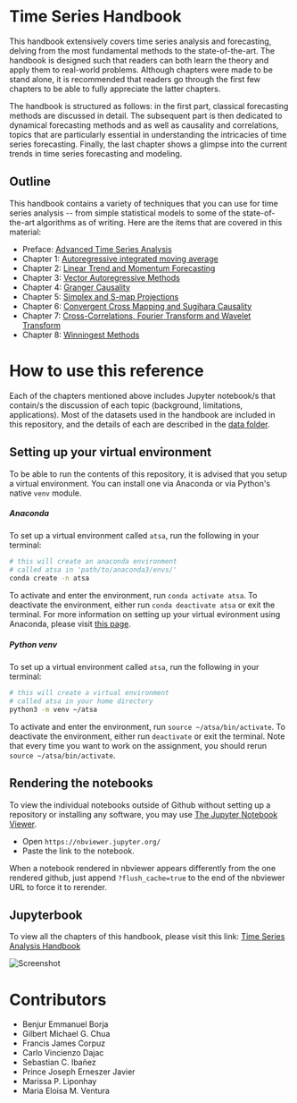 # Time Series Handbook

This handbook extensively covers time series analysis and forecasting, delving from the most fundamental methods to the state-of-the-art. The handbook is designed such that readers can both learn the theory and apply them to real-world problems. Although chapters were made to be stand alone, it is recommended that readers go through the first few chapters to be able to fully appreciate the latter chapters.

The handbook is structured as follows: in the first part, classical forecasting methods are discussed in detail. The subsequent part is then dedicated to dynamical forecasting methods and as well as causality and correlations, topics that are particularly essential in understanding the intricacies of time series forecasting. Finally, the last chapter shows a glimpse into the current trends in time series forecasting and modeling.

## Outline 
This handbook contains a variety of techniques that you can use for time series analysis -- from simple statistical models to some of the state-of-the-art algorithms as of writing. Here are the items that are covered in this material:
- Preface: [Advanced Time Series Analysis](00_Preface)
- Chapter 1: [Autoregressive integrated moving average](01_AutoRegressiveIntegratedMovingAverage)
- Chapter 2: [Linear Trend and Momentum Forecasting](02_LinearForecastingTrendandMomentumForecasting)
- Chapter 3: [Vector Autoregressive Methods](03_VectorAutoregressiveModels)
- Chapter 4: [Granger Causality](04_GrangerCausality)
- Chapter 5: [Simplex and S-map Projections](05_SimplexandSmapProjections)
- Chapter 6: [Convergent Cross Mapping and Sugihara Causality](06_ConvergentCrossMappingandSugiharaCausality)
- Chapter 7: [Cross-Correlations, Fourier Transform and Wavelet Transform](07_CrosscorrelationsFourierTransformandWaveletTransform)
- Chapter 8: [Winningest Methods](08_WinningestMethods)
    

# How to use this reference
Each of the chapters mentioned above includes Jupyter notebook/s that contain/s the discussion of each topic (background, limitations, applications). Most of the datasets used in the handbook are included in this repository, and the details of each are described in the [data folder](data). 

## Setting up your virtual environment
To be able to run the contents of this repository, it is advised that you setup a virtual environment. You can install one via Anaconda or via Python's native `venv` module. 

##### Anaconda 
To set up a virtual environment called `atsa`, run the following in your terminal:

```bash
# this will create an anaconda environment
# called atsa in 'path/to/anaconda3/envs/'
conda create -n atsa
```

To activate and enter the environment, run `conda activate atsa`. To deactivate the environment, either run `conda deactivate atsa` or exit the terminal. For more information on setting up your virtual evironment using Anaconda, please visit [this page](https://docs.conda.io/projects/conda/en/latest/user-guide/tasks/manage-environments.html).

##### Python venv
To set up a virtual environment called `atsa`, run the following in your terminal:

```bash
# this will create a virtual environment
# called atsa in your home directory
python3 -m venv ~/atsa
```

To activate and enter the environment, run `source ~/atsa/bin/activate`. To deactivate the environment, either run `deactivate` or exit the terminal. Note that every time you want to work on the assignment, you should rerun `source ~/atsa/bin/activate`.

## Rendering the notebooks
To view the individual notebooks outside of Github without setting up a repository or installing any software, you may use [The Jupyter Notebook Viewer](https://nbviewer.jupyter.org/).  
- Open `https://nbviewer.jupyter.org/`
- Paste the link to the notebook. 

When a notebook rendered in nbviewer appears differently from the one rendered github, just append `?flush_cache=true` to the end of the nbviewer URL to force it to rerender.

## Jupyterbook
To view all the chapters of this handbook, please visit this link: [Time Series Analysis Handbook](https://phdinds-aim.github.io/time_series_handbook/)

![Screenshot](jupyterbook_handbook.png)


# Contributors
- Benjur Emmanuel Borja
- Gilbert Michael G. Chua
- Francis James Corpuz
- Carlo Vincienzo Dajac
- Sebastian C. Ibañez
- Prince Joseph Erneszer Javier
- Marissa P. Liponhay
- Maria Eloisa M. Ventura


